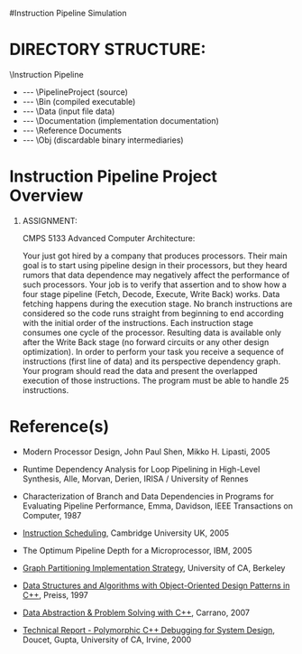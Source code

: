 #Instruction Pipeline Simulation

DIRECTORY STRUCTURE: 
=======================================================================
\Instruction Pipeline
+ --- \PipelineProject  (source)
+ --- \Bin              (compiled executable)
+ --- \Data             (input file data)
+ --- \Documentation    (implementation documentation)
+ --- \Reference Documents
+ --- \Obj              (discardable binary intermediaries)

Instruction Pipeline Project Overview
========================================================================

1.   ASSIGNMENT:

     CMPS 5133 Advanced Computer Architecture:
 
     Your just got hired by a company that produces processors. Their main goal is 
     to start using pipeline design in their processors, but they heard rumors that 
     data dependence may negatively affect the performance of such processors. Your 
     job is to verify that assertion and to show how a four stage pipeline (Fetch, 
     Decode, Execute, Write Back) works. Data fetching happens during the execution 
     stage. No branch instructions are considered so the code runs straight from 
     beginning to end according with the initial order of the instructions. Each 
     instruction stage consumes one cycle of the processor. Resulting data is available 
     only after the Write Back stage (no forward circuits or any other design optimization). 
     In order to perform your task you receive a sequence of instructions (first 
     line of data) and its perspective dependency graph. Your program should read 
     the data and present the overlapped execution of those instructions. The program 
     must be able to handle 25 instructions.
     
Reference(s)
============================================================================
  * Modern Processor Design, John Paul Shen, Mikko H. Lipasti, 2005
  
  * Runtime Dependency Analysis for Loop Pipelining in High-Level Synthesis,
    Alle, Morvan, Derien, IRISA / University of Rennes
    
  * Characterization of Branch and Data Dependencies in Programs for Evaluating 
    Pipeline Performance, Emma, Davidson, IEEE Transactions on Computer, 1987
    
  * [Instruction Scheduling](http://www.cl.cam.ac.uk/teaching/2005/OptComp/slides/lecture14.pdf), 
    Cambridge University UK, 2005 
   
  * The Optimum Pipeline Depth for a Microprocessor, IBM, 2005
 
  * [Graph Partitioning Implementation Strategy](http://parlab.eecs.berkeley.edu/wiki/_media/patterns/graph_partitioning.pdf),
    University of CA, Berkeley
   
  * [Data Structures and Algorithms with Object-Oriented Design Patterns in C++](http://www.brpreiss.com/books/opus4/html/page9.html),
    Preiss, 1997
   
  * [Data Abstraction & Problem Solving with C++](http://www.cs.rutgers.edu/~szhou/351/Graphs.pdf), 
    Carrano, 2007
 
  * [Technical Report - Polymorphic C++ Debugging for System Design](http://mesl.ucsd.edu/site/pubs/UCI-CECS-TR00-06.pdf),
    Doucet, Gupta, University of CA, Irvine, 2000

      
